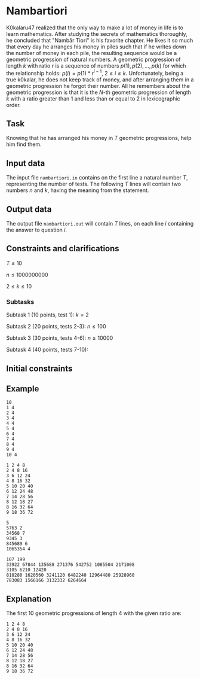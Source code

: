 # Nambartiori

K0kalaru47 realized that the only way to make a lot of money in life is to learn mathematics. After studying the secrets of mathematics thoroughly, he concluded that "Nambăr Tiori" is his favorite chapter. He likes it so much that every day he arranges his money in piles such that if he writes down the number of money in each pile, the resulting sequence would be a geometric progression of natural numbers. A geometric progression of length $k$ with ratio $r$ is a sequence of numbers $p(1), p(2), \dots, p(k)$ for which the relationship holds: $p(i) = p(1) * r^{i - 1}$, $2 \leq i \leq k$. Unfortunately, being a true k0kalar, he does not keep track of money, and after arranging them in a geometric progression he forgot their number. All he remembers about the geometric progression is that it is the $N$-th geometric progression of length $k$ with a ratio greater than $1$ and less than or equal to $2$ in lexicographic order.

## Task

Knowing that he has arranged his money in $T$ geometric progressions, help him find them.

## Input data

The input file `nambartiori.in` contains on the first line a natural number $T$, representing the number of tests. The following $T$ lines will contain two numbers $n$ and $k$, having the meaning from the statement.

## Output data

The output file `nambartiori.out` will contain $T$ lines, on each line $i$ containing the answer to question $i$.

## Constraints and clarifications

$T \leq 10$

$n \leq 1000000000$

$2 \leq k \leq 10$

### Subtasks
Subtask 1 (10 points, test 1): $k = 2$

Subtask 2 (20 points, tests 2-3): $n \leq 100$

Subtask 3 (30 points, tests 4-6): $n \leq 10000$

Subtask 4 (40 points, tests 7-10):

## Initial constraints

## Example

```nambartiori.in
10
1 4
2 4
3 4
4 4
5 4
6 4
7 4
8 4
9 4
10 4
```

```nambartiori.out
1 2 4 8
2 4 8 16
3 6 12 24
4 8 16 32
5 10 20 40
6 12 24 48
7 14 28 56
8 12 18 27
8 16 32 64
9 18 36 72
```

```nambartiori.in
5
5763 2
34568 7
9345 3
845689 6
1065354 4
```

```nambartiori.out
107 199
33922 67844 135688 271376 542752 1085504 2171008
3105 6210 12420
810280 1620560 3241120 6482240 12964480 25928960
783083 1566166 3132332 6264664
```

## Explanation

The first 10 geometric progressions of length $4$ with the given ratio are: 
```
1 2 4 8
2 4 8 16
3 6 12 24
4 8 16 32
5 10 20 40
6 12 24 48
7 14 28 56
8 12 18 27
8 16 32 64
9 18 36 72
```